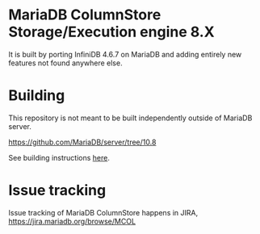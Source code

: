 # MariaDB ColumnStore Storage/Execution engine 8.X

It is built by porting InfiniDB 4.6.7 on MariaDB and adding entirely 
new features not found anywhere else.

# Building

This repository is not meant to be built independently outside of MariaDB server. 

  https://github.com/MariaDB/server/tree/10.8

See building instructions [here](BUILD.md).

# Issue tracking

Issue tracking of MariaDB ColumnStore happens in JIRA, https://jira.mariadb.org/browse/MCOL
